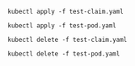 ```shell
kubectl apply -f test-claim.yaml
```

```shell
kubectl apply -f test-pod.yaml
```


```shell
kubectl delete -f test-claim.yaml
```

```shell
kubectl delete -f test-pod.yaml
```

